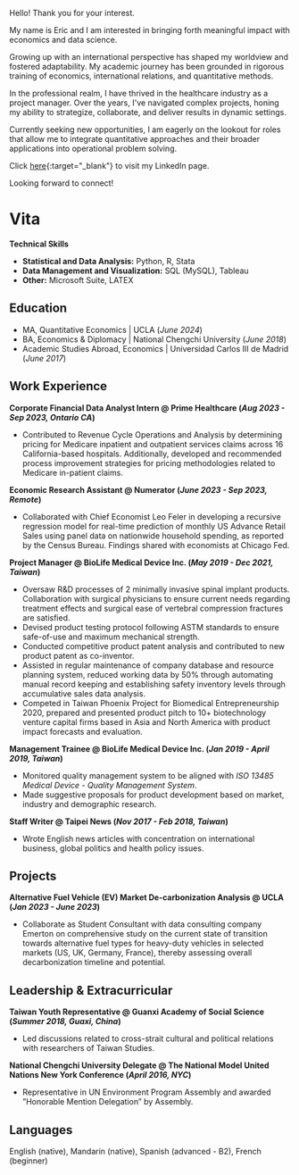 Hello! Thank you for your interest. 

My name is Eric and I am interested in bringing forth meaningful impact with economics and data science.

Growing up with an international perspective has shaped my worldview and fostered adaptability. My academic journey has been grounded in rigorous training of economics, international relations, and quantitative methods. 

In the professional realm, I have thrived in the healthcare industry as a project manager. Over the years, I've navigated complex projects, honing my ability to strategize, collaborate, and deliver results in dynamic settings.

Currently seeking new opportunities, I am eagerly on the lookout for roles that allow me to integrate quantitative approaches and their broader applications into operational problem solving.

Click [here](https://www.linkedin.com/in/li-hwan-kao/){:target="_blank"} to visit my LinkedIn page.
 
Looking forward to connect!

# Vita

**Technical Skills**
- **Statistical and Data Analysis:** Python, R, Stata
- **Data Management and Visualization:** SQL (MySQL), Tableau
- **Other:** Microsoft Suite, LATEX


## Education
- MA, Quantitative Economics | UCLA (_June 2024_)
- BA, Economics & Diplomacy | National Chengchi University (_June 2018_)
- Academic Studies Abroad, Economics | Universidad Carlos III de Madrid (_June 2017_)

## Work Experience
**Corporate Financial Data Analyst Intern @ Prime Healthcare (_Aug 2023 - Sep 2023, Ontario CA_)**
- Contributed to Revenue Cycle Operations and Analysis by determining pricing for Medicare inpatient and outpatient
services claims across 16 California-based hospitals. Additionally, developed and recommended process improvement strategies for pricing methodologies related to Medicare in-patient claims.

**Economic Research Assistant @ Numerator (_June 2023 - Sep 2023, Remote_)**
- Collaborated with Chief Economist Leo Feler in developing a recursive regression model for real-time prediction of monthly US Advance Retail Sales using panel data on nationwide household spending, as reported by the Census Bureau. Findings
shared with economists at Chicago Fed.

**Project Manager @ BioLife Medical Device Inc. (_May 2019 - Dec 2021, Taiwan_)**
- Oversaw R&D processes of 2 minimally invasive spinal implant products. Collaboration with surgical physicians to ensure
current needs regarding treatment effects and surgical ease of vertebral compression fractures are satisfied.
- Devised product testing protocol following ASTM standards to ensure safe-of-use and maximum mechanical strength.
- Conducted competitive product patent analysis and contributed to new product patent as co-inventor.
- Assisted in regular maintenance of company database and resource planning system, reduced working data by 50% through
automating manual record keeping and establishing safety inventory levels through accumulative sales data analysis.
- Competed in Taiwan Phoenix Project for Biomedical Entrepreneurship 2020, prepared and presented product pitch to 10+
biotechnology venture capital firms based in Asia and North America with product impact forecasts and evaluation.

**Management Trainee @ BioLife Medical Device Inc. (_Jan 2019 - April 2019, Taiwan_)**
- Monitored quality management system to be aligned with _ISO 13485 Medical Device - Quality Management System_.
- Made suggestive proposals for product development based on market, industry and demographic research.

**Staff Writer @ Taipei News (_Nov 2017 - Feb 2018, Taiwan_)**
- Wrote English news articles with concentration on international business, global politics and health policy issues.

## Projects
**Alternative Fuel Vehicle (EV) Market De-carbonization Analysis @ UCLA (_Jan 2023 - June 2023_)**
- Collaborate as Student Consultant with data consulting company Emerton on comprehensive study on the current state of transition towards alternative fuel types for heavy-duty vehicles in selected markets (US, UK, Germany, France), thereby assessing overall decarbonization timeline and potential.

## Leadership & Extracurricular
**Taiwan Youth Representative @ Guanxi Academy of Social Science (_Summer 2018, Guaxi, China_)**
- Led discussions related to cross-strait cultural and political relations with researchers of Taiwan Studies.

**National Chengchi University Delegate @ The National Model United Nations New York Conference (_April 2016, NYC_)**
- Representative in UN Environment Program Assembly and awarded ”Honorable Mention Delegation” by Assembly.

## Languages
English (native), Mandarin (native), Spanish (advanced - B2), French (beginner)
